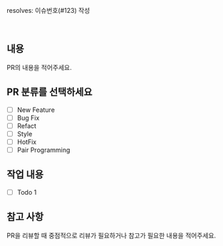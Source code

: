 resolves: 이슈번호(#123) 작성

<br/>

## 내용

PR의 내용을 적어주세요.

## PR 분류를 선택하세요

- [ ] New Feature
- [ ] Bug Fix
- [ ] Refact
- [ ] Style
- [ ] HotFix
- [ ] Pair Programming

## 작업 내용

- [ ] Todo 1

## 참고 사항

PR을 리뷰할 때 중점적으로 리뷰가 필요하거나 참고가 필요한 내용을 적어주세요.
